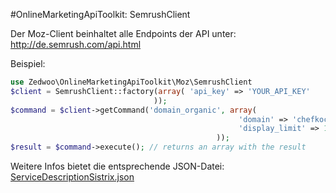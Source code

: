 #OnlineMarketingApiToolkit: SemrushClient

Der Moz-Client beinhaltet alle Endpoints der API unter: http://de.semrush.com/api.html

Beispiel:

```php
use Zedwoo\OnlineMarketingApiToolkit\Moz\SemrushClient
$client = SemrushClient::factory(array( 'api_key' => 'YOUR_API_KEY'
								));
$command = $client->getCommand('domain_organic', array(
												   'domain' => 'chefkoch.de',
												   'display_limit' => 100
											  ));
$result = $command->execute(); // returns an array with the result
```

Weitere Infos bietet die entsprechende JSON-Datei:
[ServiceDescriptionSistrix.json](/Resources/ServiceDescriptionSemrush.json)